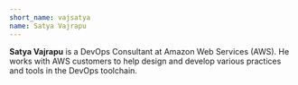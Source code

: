 ```yaml
---
short_name: vajsatya
name: Satya Vajrapu
---
```


**Satya Vajrapu** is a DevOps Consultant at Amazon Web Services (AWS). He works with AWS customers to help design and develop various practices and tools in the DevOps toolchain.
